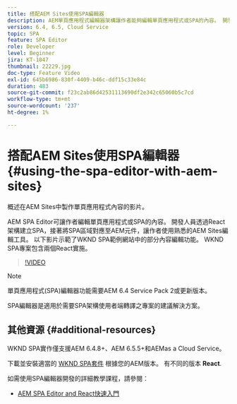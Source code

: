 ```yaml
---
title: 搭配AEM Sites使用SPA編輯器
description: AEM單頁應用程式編輯器架構讓作者能夠編輯單頁應用程式或SPA的內容。 開發人員使用React架構來建立SPA，然後將SPA的區域對應至AEM元件，讓作者使用熟悉的AEM Sites編輯工具。
version: 6.4, 6.5, Cloud Service
topic: SPA
feature: SPA Editor
role: Developer
level: Beginner
jira: KT-1047
thumbnail: 22229.jpg
doc-type: Feature Video
exl-id: 645b6986-830f-4409-b46c-ddf15c33e84c
duration: 483
source-git-commit: f23c2ab86d42531113690df2e342c65060b5c7cd
workflow-type: tm+mt
source-wordcount: '237'
ht-degree: 1%

---
```


# 搭配AEM Sites使用SPA編輯器 {#using-the-spa-editor-with-aem-sites}

概述在AEM Sites中製作單頁應用程式內容的影片。

AEM SPA Editor可讓作者編輯單頁應用程式或SPA的內容。 開發人員透過React架構建立SPA，接著將SPA區域對應至AEM元件，讓作者使用熟悉的AEM Sites編輯工具。 以下影片示範了WKND SPA範例網站中的部分內容編輯功能。 WKND SPA專案包含兩個React實施。

>[!VIDEO](https://video.tv.adobe.com/v/22229?quality=12&learn=on)

>[!NOTE]
>
> 單頁應用程式(SPA)編輯器功能需要AEM 6.4 Service Pack 2或更新版本。
>
> SPA編輯器是適用於需要SPA架構使用者端轉譯之專案的建議解決方案。

## 其他資源 {#additional-resources}

WKND SPA實作僅支援AEM 6.4.8+、AEM 6.5.5+和AEMas a Cloud Service。

下載並安裝適當的 [WKND SPA套件](https://github.com/adobe/aem-guides-wknd-spa/releases) 根據您的AEM版本。 有不同的版本 **React**.

如需使用SPA編輯器開發的詳細教學課程，請參閱：

* [AEM SPA Editor and React快速入門](https://experienceleague.adobe.com/docs/experience-manager-learn/getting-started-with-aem-headless/spa-editor/react/overview.html)
